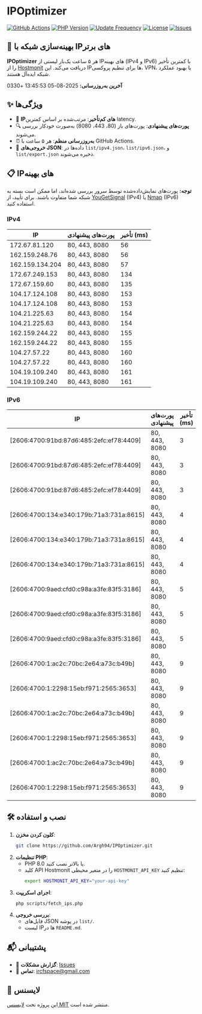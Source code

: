 # IPOptimizer

[![GitHub Actions](https://github.com/Argh94/IPOptimizer/workflows/IPOptimizer/badge.svg)](https://github.com/Argh94/IPOptimizer/actions)
[![PHP Version](https://img.shields.io/badge/PHP-8.0-blue)](https://www.php.net)
[![Update Frequency](https://img.shields.io/badge/Updates-Every%205%20Hours-green)](https://github.com/Argh94/IPOptimizer)
[![License](https://img.shields.io/badge/License-MIT-yellow)](https://opensource.org/licenses/MIT)
[![Issues](https://img.shields.io/github/issues/Argh94/IPOptimizer)](https://github.com/Argh94/IPOptimizer/issues)

## 🚀 بهینه‌سازی شبکه با IPهای برتر

**IPOptimizer** هر ۵ ساعت یک‌بار لیستی از IPهای بهینه (IPv4 و IPv6) با کمترین تأخیر را از [Hostmonit](https://hostmonit.com/) دریافت می‌کند. این IPها برای تنظیم پروکسی، VPN، یا بهبود عملکرد شبکه ایده‌آل هستند.

**آخرین به‌روزرسانی:** 2025-08-05 13:45:53 +0330

## ✨ ویژگی‌ها
- 📡 **IPهای کم‌تأخیر**: مرتب‌شده بر اساس کمترین latency.
- 🔍 **پورت‌های پیشنهادی**: پورت‌های باز (80، 443، 8080) به‌صورت خودکار بررسی می‌شوند.
- ⏰ **به‌روزرسانی منظم**: هر ۵ ساعت با GitHub Actions.
- 📄 **خروجی‌های JSON**: داده‌ها در `list/ipv4.json`، `list/ipv6.json`، و `list/export.json` ذخیره می‌شوند.

## 📋 IPهای بهینه

**توجه:** پورت‌های نمایش‌داده‌شده توسط سرور بررسی شده‌اند، اما ممکن است بسته به شبکه شما متفاوت باشند. برای تأیید، از [YouGetSignal](https://www.yougetsignal.com/tools/open-ports/) (IPv4) یا [Nmap](https://nmap.org/) (IPv6) استفاده کنید.

### IPv4
| IP | پورت‌های پیشنهادی | تأخیر (ms) |
|----|-------------------|------------|
| 172.67.81.120 | 80, 443, 8080 | 56 |
| 162.159.248.76 | 80, 443, 8080 | 56 |
| 162.159.134.204 | 80, 443, 8080 | 57 |
| 172.67.249.153 | 80, 443, 8080 | 134 |
| 172.67.159.60 | 80, 443, 8080 | 135 |
| 104.17.124.108 | 80, 443, 8080 | 153 |
| 104.17.124.108 | 80, 443, 8080 | 153 |
| 104.21.225.63 | 80, 443, 8080 | 154 |
| 104.21.225.63 | 80, 443, 8080 | 154 |
| 162.159.244.22 | 80, 443, 8080 | 155 |
| 162.159.244.22 | 80, 443, 8080 | 155 |
| 104.27.57.22 | 80, 443, 8080 | 160 |
| 104.27.57.22 | 80, 443, 8080 | 160 |
| 104.19.109.240 | 80, 443, 8080 | 161 |
| 104.19.109.240 | 80, 443, 8080 | 161 |

### IPv6
| IP | پورت‌های پیشنهادی | تأخیر (ms) |
|----|-------------------|------------|
| [2606:4700:91bd:87d6:485:2efc:ef78:4409] | 80, 443, 8080 | 3 |
| [2606:4700:91bd:87d6:485:2efc:ef78:4409] | 80, 443, 8080 | 3 |
| [2606:4700:91bd:87d6:485:2efc:ef78:4409] | 80, 443, 8080 | 3 |
| [2606:4700:134:e340:179b:71a3:731a:8615] | 80, 443, 8080 | 4 |
| [2606:4700:134:e340:179b:71a3:731a:8615] | 80, 443, 8080 | 4 |
| [2606:4700:134:e340:179b:71a3:731a:8615] | 80, 443, 8080 | 4 |
| [2606:4700:9aed:cfd0:c98a:a3fe:83f5:3186] | 80, 443, 8080 | 5 |
| [2606:4700:9aed:cfd0:c98a:a3fe:83f5:3186] | 80, 443, 8080 | 5 |
| [2606:4700:9aed:cfd0:c98a:a3fe:83f5:3186] | 80, 443, 8080 | 5 |
| [2606:4700:1:ac2c:70bc:2e64:a73c:b49b] | 80, 443, 8080 | 9 |
| [2606:4700:1:2298:15eb:f971:2565:3653] | 80, 443, 8080 | 9 |
| [2606:4700:1:ac2c:70bc:2e64:a73c:b49b] | 80, 443, 8080 | 9 |
| [2606:4700:1:2298:15eb:f971:2565:3653] | 80, 443, 8080 | 9 |
| [2606:4700:1:ac2c:70bc:2e64:a73c:b49b] | 80, 443, 8080 | 9 |
| [2606:4700:1:2298:15eb:f971:2565:3653] | 80, 443, 8080 | 9 |

## 🛠️ نصب و استفاده
1. **کلون کردن مخزن**:
   ```bash
   git clone https://github.com/Argh94/IPOptimizer.git
   ```
2. **تنظیمات PHP**:
   - PHP 8.0 یا بالاتر نصب کنید.
   - کلید API Hostmonit را در متغیر محیطی `HOSTMONIT_API_KEY` تنظیم کنید:
     ```bash
     export HOSTMONIT_API_KEY="your-api-key"
     ```
3. **اجرای اسکریپت**:
   ```bash
   php scripts/fetch_ips.php
   ```
4. **بررسی خروجی**:
   - فایل‌های JSON در پوشه `list/`.
   - لیست IPها در `README.md`.

## 📬 پشتیبانی
- 🐛 **گزارش مشکلات**: [Issues](https://github.com/Argh94/IPOptimizer/issues)
- 📧 **تماس**: [ircfspace@gmail.com](mailto:ircfspace@gmail.com)

## 📄 لایسنس
این پروژه تحت [لایسنس MIT](https://github.com/Argh94/HandWave/blob/main/LICENCE) منتشر شده است.
